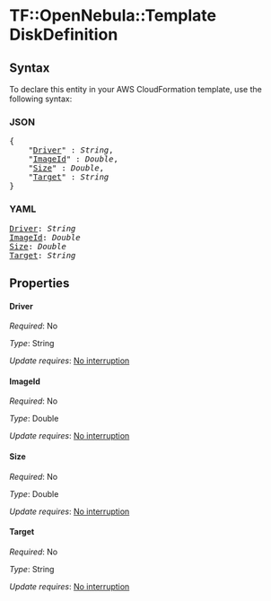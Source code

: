 # TF::OpenNebula::Template DiskDefinition

## Syntax

To declare this entity in your AWS CloudFormation template, use the following syntax:

### JSON

<pre>
{
    "<a href="#driver" title="Driver">Driver</a>" : <i>String</i>,
    "<a href="#imageid" title="ImageId">ImageId</a>" : <i>Double</i>,
    "<a href="#size" title="Size">Size</a>" : <i>Double</i>,
    "<a href="#target" title="Target">Target</a>" : <i>String</i>
}
</pre>

### YAML

<pre>
<a href="#driver" title="Driver">Driver</a>: <i>String</i>
<a href="#imageid" title="ImageId">ImageId</a>: <i>Double</i>
<a href="#size" title="Size">Size</a>: <i>Double</i>
<a href="#target" title="Target">Target</a>: <i>String</i>
</pre>

## Properties

#### Driver

_Required_: No

_Type_: String

_Update requires_: [No interruption](https://docs.aws.amazon.com/AWSCloudFormation/latest/UserGuide/using-cfn-updating-stacks-update-behaviors.html#update-no-interrupt)

#### ImageId

_Required_: No

_Type_: Double

_Update requires_: [No interruption](https://docs.aws.amazon.com/AWSCloudFormation/latest/UserGuide/using-cfn-updating-stacks-update-behaviors.html#update-no-interrupt)

#### Size

_Required_: No

_Type_: Double

_Update requires_: [No interruption](https://docs.aws.amazon.com/AWSCloudFormation/latest/UserGuide/using-cfn-updating-stacks-update-behaviors.html#update-no-interrupt)

#### Target

_Required_: No

_Type_: String

_Update requires_: [No interruption](https://docs.aws.amazon.com/AWSCloudFormation/latest/UserGuide/using-cfn-updating-stacks-update-behaviors.html#update-no-interrupt)

